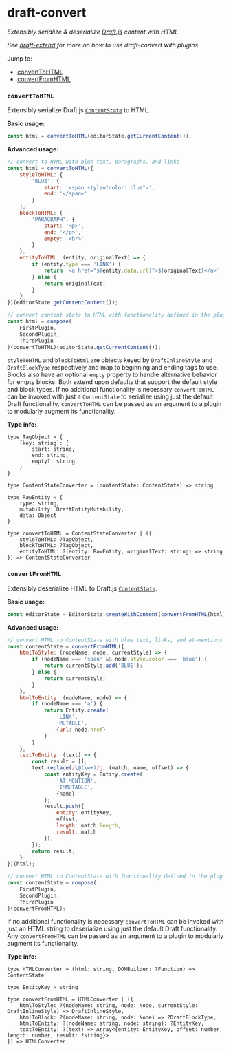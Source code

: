 # draft-convert
*Extensibly serialize & deserialize [Draft.js](http://draftjs.org) content with HTML*

*See [draft-extend](http://github.com/HubSpot/draft-extend) for more on how to use draft-convert with plugins*

Jump to:
- [convertToHTML](#converttohtml)
- [convertFromHTML](#convertfromhtml)

### `convertToHTML`
Extensibly serialize Draft.js [`ContentState`](http://facebook.github.io/draft-js/docs/api-reference-content-state.html#content) to HTML.

**Basic usage:**
```javascript
const html = convertToHTML(editorState.getCurrentContent());
```

**Advanced usage:**
```javascript
// convert to HTML with blue text, paragraphs, and links
const html = convertToHTML({
    styleToHTML: {
        'BLUE': {
            start: '<span style="color: blue">',
            end: '</span>'
        }
    },
    blockToHTML: {
        'PARAGRAPH': {
            start: '<p>',
            end: '</p>',
            empty: '<br>'
        }
    },
    entityToHTML: (entity, originalText) => {
        if (entity.type === 'LINK') {
            return `<a href="${entity.data.url}">${originalText}</a>`;
        } else {
            return originalText;
        }
    }
})(editorState.getCurrentContent());

// convert content state to HTML with functionality defined in the plugins applied
const html = compose(
    FirstPlugin,
    SecondPlugin,
    ThirdPlugin
)(convertToHTML)(editorState.getCurrentContent());
```

`styleToHTML` and `blockToHtml` are objects keyed by `DraftInlineStyle` and `DraftBlockType` respectively and map
to beginning and ending tags to use. Blocks also have an optional `empty` property to handle alternative behavior for empty blocks. Both extend upon defaults that support the default style and block types. If no additional functionality is necessary `convertToHTML` can be invoked with just a `ContentState` to serialize using just the default Draft functionality. `convertToHTML` can be passed as an argument to a plugin to modularly augment its functionality.

**Type info:**
```
type TagObject = {
    [key: string]: {
        start: string,
        end: string,
        empty?: string
    }
}

type ContentStateConverter = (contentState: ContentState) => string

type RawEntity = {
    type: string,
    mutability: DraftEntityMutability,
    data: Object
}

type convertToHTML = ContentStateConverter | ({
    styleToHTML: ?TagObject,
    blockToHTML: ?TagObject,
    entityToHTML: ?(entity: RawEntity, originalText: string) => string
}) => ContentStateConverter

```

### `convertFromHTML`
Extensibly deserialize HTML to Draft.js [`ContentState`](http://facebook.github.io/draft-js/docs/api-reference-content-state.html#content).

**Basic usage:**
```javascript
const editorState = EditorState.createWithContent(convertFromHTML(html));
```

**Advanced usage:**
```javascript
// convert HTML to ContentState with blue text, links, and at-mentions
const contentState = convertFromHTML({
    htmlToStyle: (nodeName, node, currentStyle) => {
        if (nodeName === 'span' && node.style.color === 'blue') {
            return currentStyle.add('BLUE');
        } else {
            return currentStyle;
        }
    },
    htmlToEntity: (nodeName, node) => {
        if (nodeName === 'a') {
            return Entity.create(
                'LINK',
                'MUTABLE',
                {url: node.href}
            )
        }
    },
    textToEntity: (text) => {
        const result = [];
        text.replace(/\@(\w+)/g, (match, name, offset) => {
            const entityKey = Entity.create(
                'AT-MENTION',
                'IMMUTABLE',
                {name}
            );
            result.push({
                entity: entityKey,
                offset,
                length: match.length,
                result: match
            });
        });
        return result;
    }
})(html);

// convert HTML to ContentState with functionality defined in the plugins applied
const contentState = compose(
    FirstPlugin,
    SecondPlugin,
    ThirdPlugin
)(convertFromHTML);
```

If no additional functionality is necessary `convertToHTML` can be invoked with just an HTML string to deserialize using just the default Draft functionality. Any `convertFromHTML` can be passed as an argument to a plugin to modularly augment its functionality.

**Type info:**
```
type HTMLConverter = (html: string, DOMBuilder: ?Function) => ContentState

type EntityKey = string

type convertFromHTML = HTMLConverter | ({
    htmlToStyle: ?(nodeName: string, node: Node, currentStyle: DraftInlineStyle) => DraftInlineStyle,
    htmlToBlock: ?(nodeName: string, node: Node) => ?DraftBlockType,
    htmlToEntity: ?(nodeName: string, node: string): ?EntityKey,
    textToEntity: ?(text) => Array<{entity: EntityKey, offset: number, length: number, result: ?string}>
}) => HTMLConverter
```
